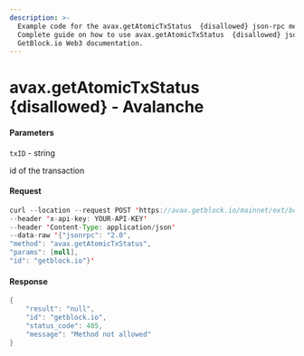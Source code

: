 ```yaml
---
description: >-
  Example code for the avax.getAtomicTxStatus  {disallowed} json-rpc method.
  Сomplete guide on how to use avax.getAtomicTxStatus  {disallowed} json-rpc in
  GetBlock.io Web3 documentation.
---
```


# avax.getAtomicTxStatus {disallowed} - Avalanche

#### Parameters

`txID` - string

id of the transaction

#### Request

```java
curl --location --request POST 'https://avax.getblock.io/mainnet/ext/bc/C/rpc' 
--header 'x-api-key: YOUR-API-KEY' 
--header 'Content-Type: application/json' 
--data-raw '{"jsonrpc": "2.0",
"method": "avax.getAtomicTxStatus",
"params": [null],
"id": "getblock.io"}'
```

#### Response

```java
{
    "result": "null",
    "id": "getblock.io",
    "status_code": 405,
    "message": "Method not allowed"
}
```
